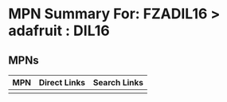 



# MPN Summary For: FZADIL16 > adafruit : DIL16

## MPNs
  

|MPN|Direct Links|Search Links|
| :--- | :--- | :--- |
||||
